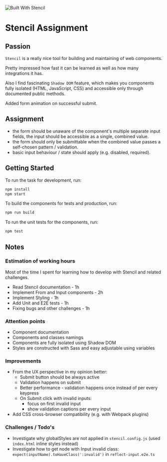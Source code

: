 ![Built With Stencil](https://img.shields.io/badge/-Built%20With%20Stencil-16161d.svg?logo=data%3Aimage%2Fsvg%2Bxml%3Bbase64%2CPD94bWwgdmVyc2lvbj0iMS4wIiBlbmNvZGluZz0idXRmLTgiPz4KPCEtLSBHZW5lcmF0b3I6IEFkb2JlIElsbHVzdHJhdG9yIDE5LjIuMSwgU1ZHIEV4cG9ydCBQbHVnLUluIC4gU1ZHIFZlcnNpb246IDYuMDAgQnVpbGQgMCkgIC0tPgo8c3ZnIHZlcnNpb249IjEuMSIgaWQ9IkxheWVyXzEiIHhtbG5zPSJodHRwOi8vd3d3LnczLm9yZy8yMDAwL3N2ZyIgeG1sbnM6eGxpbms9Imh0dHA6Ly93d3cudzMub3JnLzE5OTkveGxpbmsiIHg9IjBweCIgeT0iMHB4IgoJIHZpZXdCb3g9IjAgMCA1MTIgNTEyIiBzdHlsZT0iZW5hYmxlLWJhY2tncm91bmQ6bmV3IDAgMCA1MTIgNTEyOyIgeG1sOnNwYWNlPSJwcmVzZXJ2ZSI%2BCjxzdHlsZSB0eXBlPSJ0ZXh0L2NzcyI%2BCgkuc3Qwe2ZpbGw6I0ZGRkZGRjt9Cjwvc3R5bGU%2BCjxwYXRoIGNsYXNzPSJzdDAiIGQ9Ik00MjQuNywzNzMuOWMwLDM3LjYtNTUuMSw2OC42LTkyLjcsNjguNkgxODAuNGMtMzcuOSwwLTkyLjctMzAuNy05Mi43LTY4LjZ2LTMuNmgzMzYuOVYzNzMuOXoiLz4KPHBhdGggY2xhc3M9InN0MCIgZD0iTTQyNC43LDI5Mi4xSDE4MC40Yy0zNy42LDAtOTIuNy0zMS05Mi43LTY4LjZ2LTMuNkgzMzJjMzcuNiwwLDkyLjcsMzEsOTIuNyw2OC42VjI5Mi4xeiIvPgo8cGF0aCBjbGFzcz0ic3QwIiBkPSJNNDI0LjcsMTQxLjdIODcuN3YtMy42YzAtMzcuNiw1NC44LTY4LjYsOTIuNy02OC42SDMzMmMzNy45LDAsOTIuNywzMC43LDkyLjcsNjguNlYxNDEuN3oiLz4KPC9zdmc%2BCg%3D%3D&colorA=16161d&style=flat-square)

# Stencil Assignment

## Passion

`Stencil` is a really nice tool for building and maintaining of web components.

Pretty impressed how fast it can be learned as well as how many integrations it has.

Also I find fascinating `Shadow DOM` feature, which makes you components fully isolated (HTML, JavaScript, CSS) and accessible only through documented public methods.  

Added form animation on successful submit.

## Assignment

- the form should be unaware of the component's multiple separate input 
  fields, the input should be accessible as a single, combined value.
- the form should only be submittable when the combined value passes a 
  self-chosen pattern / validation.
- basic input behaviour / state should apply (e.g. disabled, required).

## Getting Started

To run the task for development, run:

```bash
npm install
npm start
```

To build the components for tests and production, run:

```bash
npm run build
```

To run the unit tests for the components, run:

```bash
npm test
```

## Notes 

### Estimation of working hours

Most of the time I spent for learning how to develop with Stencil and related challenges.

- Read Stencil documentation - 1h
- Implement From and Input components - 2h
- Implement Styling - 1h
- Add Unit and E2E tests - 1h
- Fixing bugs and other challenges - 1h

### Attention points

- Component documentation
- Components and classes namings
- Components are fully isolated using Shadow DOM
- Styles are constructed with Sass and easy adjustable using variables 

### Improvements

- From the UX perspective in my opinion better:
  - Submit button should be always active
  - Validation happens on submit
  - Better performance - validation happens once instead of per every keypress
  - On Submit click with invalid inputs:
    - focus on first invalid input
    - show validation captions per every input
- Add CSS cross-browser compatibility (e.g. with Webpack plugins)

### Challenges / Todo's

- Investigate why globalStyles are not applied in `stencil.config.js` (used `index.html` inline styles instead)
- Investigate how to get node with Input invalid class: `expect(inputName).toHaveClass(':invalid')` in `reflect-input.e2e.ts`
